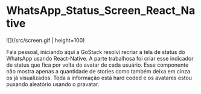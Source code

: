 # WhatsApp_Status_Screen_React_Native

![](/src/screen.gif | height=100)

Fala pessoal, iniciando aqui a GoStack resolvi recriar a tela de status do WhatsApp usando React-Native. 
A parte trabalhosa foi criar esse indicador de status que fica por volta do avatar de cada usuário. 
Esse componente não mostra apenas a quantidade de stories como também deixa em cinza os já visualizados. 
Toda a informação está hard coded e os avatares estou puxando aleatório usando o pravatar.
